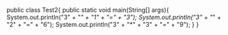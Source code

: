 public class Test2{
	public static void main(String[] args){
		System.out.println("3" + "*" + "1" + "=" + "3");
		System.out.println("3" + "*" + "2" + "=" + "6");
		System.out.println("3" + "*" + "3" + "=" + "9");
	}
}
